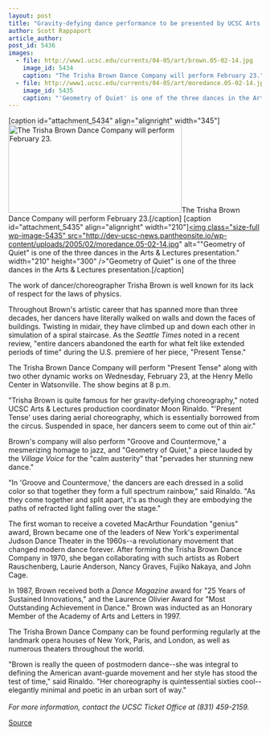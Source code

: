```yaml
---
layout: post
title: "Gravity-defying dance performance to be presented by UCSC Arts & Lectures"
author: Scott Rappaport
article_author: 
post_id: 5436
images:
  - file: http://www1.ucsc.edu/currents/04-05/art/brown.05-02-14.jpg
    image_id: 5434
    caption: "The Trisha Brown Dance Company will perform February 23."
  - file: http://www1.ucsc.edu/currents/04-05/art/moredance.05-02-14.jpg
    image_id: 5435
    caption: "'Geometry of Quiet' is one of the three dances in the Arts & Lectures presentation."
---
```


[caption id="attachment_5434" align="alignright" width="345"]<a href="http://dev-ucsc-news.pantheonsite.io/wp-content/uploads/2005/02/brown.05-02-14.jpg"><img class="size-full wp-image-5434" src="http://dev-ucsc-news.pantheonsite.io/wp-content/uploads/2005/02/brown.05-02-14.jpg" alt="The Trisha Brown Dance Company will perform February 23." width="345" height="175" /></a>The Trisha Brown Dance Company will perform February 23.[/caption]
[caption id="attachment_5435" align="alignright" width="210"]<a href="http://dev-ucsc-news.pantheonsite.io/wp-content/uploads/2005/02/moredance.05-02-14.jpg"><img class="size-full wp-image-5435" src="http://dev-ucsc-news.pantheonsite.io/wp-content/uploads/2005/02/moredance.05-02-14.jpg" alt=""Geometry of Quiet" is one of the three dances in the Arts & Lectures presentation." width="210" height="300" /></a>"Geometry of Quiet" is one of the three dances in the Arts & Lectures presentation.[/caption]
<a name="content" id="content"></a>
<p>
  The work of dancer/choreographer Trisha Brown is well known for its lack of respect for the laws of physics.
</p>
<p>
  Throughout Brown's artistic career that has spanned more than three decades, her dancers have literally walked on walls and down the faces of buildings. Twisting in midair, they have climbed up and down each other in simulation of a spiral staircase. As the <i>Seattle Times</i> noted in a recent review, "entire dancers abandoned the earth for what felt like extended periods of time" during the U.S. premiere of her piece, "Present Tense."<br>
</p>
<p>
  The Trisha Brown Dance Company will perform "Present Tense" along with two other dynamic works on Wednesday, February 23, at the Henry Mello Center in Watsonville. The show begins at 8 p.m.<br>
</p>
<p>
  "Trisha Brown is quite famous for her gravity-defying choreography," noted UCSC Arts &amp; Lectures production coordinator Moon Rinaldo. "'Present Tense' uses daring aerial choreography, which is essentially borrowed from the circus. Suspended in space, her dancers seem to come out of thin air."<br>
</p>
<p>
  Brown's company will also perform "Groove and Countermove," a mesmerizing homage to jazz, and "Geometry of Quiet," a piece lauded by the <i>Village Voice</i> for the "calm austerity" that "pervades her stunning new dance."<br>
</p>
<p>
  "In 'Groove and Countermove,' the dancers are each dressed in a solid color so that together they form a full spectrum rainbow," said Rinaldo. "As they come together and split apart, it's as though they are embodying the paths of refracted light falling over the stage."<br>
</p>
<p>
  The first woman to receive a coveted MacArthur Foundation "genius" award, Brown became one of the leaders of New York's experimental Judson Dance Theater in the 1960s--a revolutionary movement that changed modern dance forever. After forming the Trisha Brown Dance Company in 1970, she began collaborating with such artists as Robert Rauschenberg, Laurie Anderson, Nancy Graves, Fujiko Nakaya, and John Cage.<br>
</p>
<p>
  In 1987, Brown received both a <i>Dance Magazine</i> award for "25 Years of Sustained Innovations," and the Laurence Olivier Award for "Most Outstanding Achievement in Dance." Brown was inducted as an Honorary Member of the Academy of Arts and Letters in 1997.<br>
</p>
<p>
  The Trisha Brown Dance Company can be found performing regularly at the landmark opera houses of New York, Paris, and London, as well as numerous theaters throughout the world.<br>
</p>
<p>
  "Brown is really the queen of postmodern dance--she was integral to defining the American avant-guarde movement and her style has stood the test of time," said Rinaldo. "Her choreography is quintessential sixties cool--elegantly minimal and poetic in an urban sort of way."<br>
  <br>
  <i>For more information, contact the UCSC Ticket Office at (831) 459-2159.</i>
</p>
<p><a href="http://www1.ucsc.edu/currents/04-05/02-14/dance.asp" title="Permalink to dance">Source</a></p>

